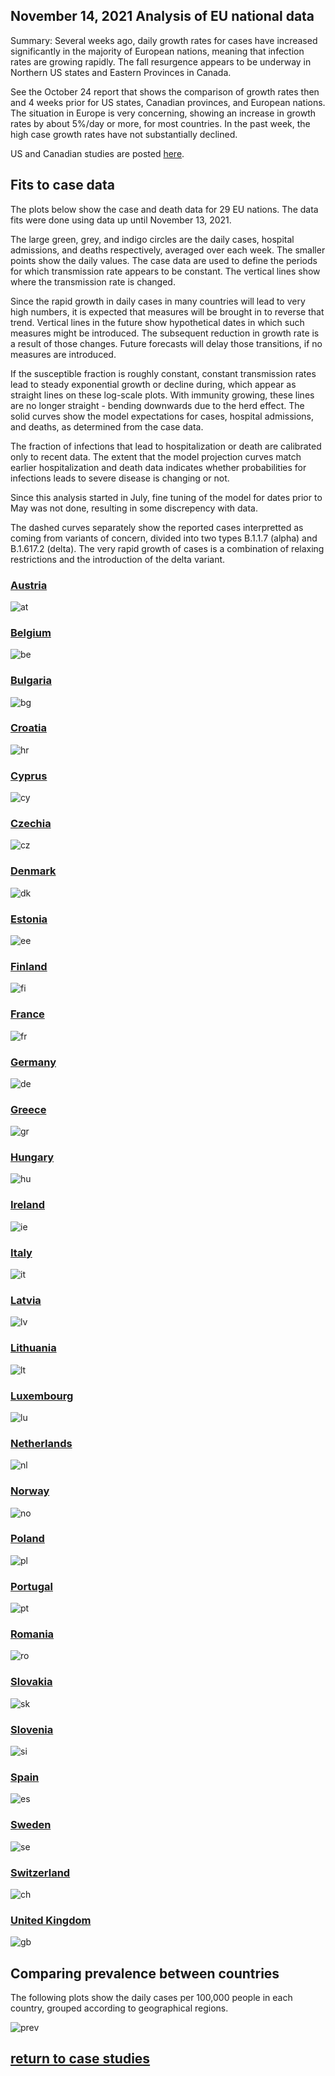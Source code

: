 ## November 14, 2021 Analysis of EU national data

Summary: Several weeks ago,
daily growth rates for cases have increased significantly in
the majority of European nations, meaning that infection
rates are growing rapidly.
The fall resurgence appears to be underway in
Northern US states and Eastern Provinces in Canada.

See the October 24 report that shows the
comparison of growth rates then and 4 weeks prior
for US states, Canadian provinces, and European nations.
The situation in Europe is very concerning, showing an increase in
growth rates by about 5%/day or more, for most countries.
In the past week, the high case growth rates have not substantially declined.

US and Canadian studies are posted [here](../index.md).

## Fits to case data

The plots below show the case and death data for 29 EU nations.
The data fits were done using data up until November 13, 2021.

The large green, grey, and indigo circles are the daily cases, hospital admissions, and deaths respectively, averaged over each week.
The smaller points show the daily values.
The case data are used to define the periods for which transmission rate appears to be constant.
The vertical lines show where the transmission rate is changed.

Since the rapid growth in daily cases in many countries will lead to very high numbers, it is
expected that measures will be brought in to reverse that trend.
Vertical lines in the future show hypothetical dates in which such measures might be
introduced.
The subsequent reduction in growth rate is a result of those changes.
Future forecasts will delay those transitions, if no measures are introduced.

If the susceptible fraction is roughly constant, constant transmission rates
lead to steady exponential growth or decline during, which appear as straight lines on
these log-scale plots.
With immunity growing, these lines are no longer straight - bending downwards due to the herd effect.
The solid curves show the model expectations for cases, hospital admissions, and deaths, as determined from
the case data.

The fraction of infections that lead to hospitalization or death are calibrated only to recent data.
The extent that the model projection curves match earlier hospitalization and death data
indicates whether probabilities for infections leads to severe disease is changing or not.

Since this analysis started in July, fine tuning of the model for dates prior to May was not done, resulting in
some discrepency with data.

The dashed curves separately show the reported cases interpretted as coming
from variants of
concern, divided into two types B.1.1.7 (alpha) and B.1.617.2 (delta).
The very rapid growth of cases is a combination of relaxing restrictions and the introduction of the delta variant.

### [Austria](img/at_2_9_1114.pdf)

![at](img/at_2_9_1114.png)

### [Belgium](img/be_2_9_1114.pdf)

![be](img/be_2_9_1114.png)

### [Bulgaria](img/bg_2_9_1114.pdf)

![bg](img/bg_2_9_1114.png)

### [Croatia](img/hr_2_9_1114.pdf)

![hr](img/hr_2_9_1114.png)

### [Cyprus](img/cy_2_9_1114.pdf)

![cy](img/cy_2_9_1114.png)

### [Czechia](img/cz_2_9_1114.pdf)

![cz](img/cz_2_9_1114.png)

### [Denmark](img/dk_2_9_1114.pdf)

![dk](img/dk_2_9_1114.png)

### [Estonia](img/ee_2_9_1114.pdf)

![ee](img/ee_2_9_1114.png)

### [Finland](img/fi_2_9_1114.pdf)

![fi](img/fi_2_9_1114.png)

### [France](img/fr_2_9_1114.pdf)

![fr](img/fr_2_9_1114.png)

### [Germany](img/de_2_9_1114.pdf)

![de](img/de_2_9_1114.png)

### [Greece](img/gr_2_9_1114.pdf)

![gr](img/gr_2_9_1114.png)

### [Hungary](img/hu_2_9_1114.pdf)

![hu](img/hu_2_9_1114.png)

### [Ireland](img/ie_2_9_1114.pdf)

![ie](img/ie_2_9_1114.png)

### [Italy](img/it_2_9_1114.pdf)

![it](img/it_2_9_1114.png)

### [Latvia](img/lv_2_9_1114.pdf)

![lv](img/lv_2_9_1114.png)

### [Lithuania](img/lt_2_9_1114.pdf)

![lt](img/lt_2_9_1114.png)

### [Luxembourg](img/lu_2_9_1114.pdf)

![lu](img/lu_2_9_1114.png)

### [Netherlands](img/nl_2_9_1114.pdf)

![nl](img/nl_2_9_1114.png)

### [Norway](img/no_2_9_1114.pdf)

![no](img/no_2_9_1114.png)

### [Poland](img/pl_2_9_1114.pdf)

![pl](img/pl_2_9_1114.png)

### [Portugal](img/pt_2_9_1114.pdf)

![pt](img/pt_2_9_1114.png)

### [Romania](img/ro_2_9_1114.pdf)

![ro](img/ro_2_9_1114.png)

### [Slovakia](img/sk_2_9_1114.pdf)

![sk](img/sk_2_9_1114.png)

### [Slovenia](img/si_2_9_1114.pdf)

![si](img/si_2_9_1114.png)

### [Spain](img/es_2_9_1114.pdf)

![es](img/es_2_9_1114.png)

### [Sweden](img/se_2_9_1114.pdf)

![se](img/se_2_9_1114.png)

### [Switzerland](img/ch_2_9_1114.pdf)

![ch](img/ch_2_9_1114.png)

### [United Kingdom](img/gb_2_9_1114.pdf)

![gb](img/gb_2_9_1114.png)

## Comparing prevalence between countries

The following plots show the daily cases per 100,000 people in each country, grouped according to geographical regions.

![prev](img/EU_2_9_1114_prevalence.png)

## [return to case studies](../index.md)

